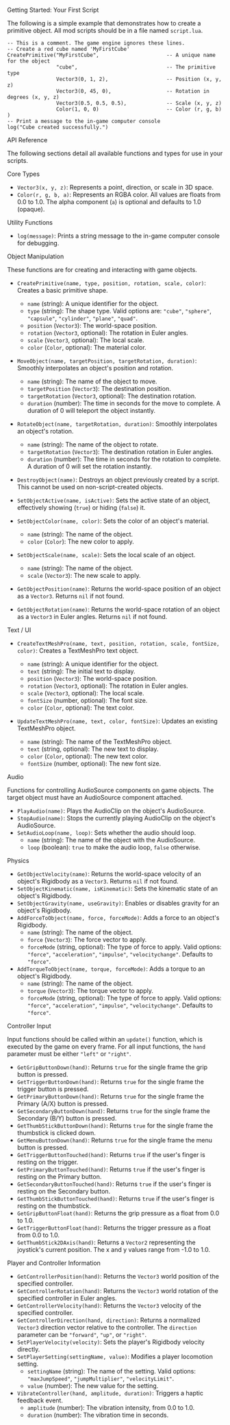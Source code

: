 Getting Started: Your First Script

The following is a simple example that demonstrates how to create a primitive object. All mod scripts should be in a file named `script.lua`.

```
-- This is a comment. The game engine ignores these lines.
-- Create a red cube named 'MyFirstCube'
CreatePrimitive("MyFirstCube",                      -- A unique name for the object
                "cube",                             -- The primitive type
                Vector3(0, 1, 2),                   -- Position (x, y, z)
                Vector3(0, 45, 0),                  -- Rotation in degrees (x, y, z)
                Vector3(0.5, 0.5, 0.5),             -- Scale (x, y, z)
                Color(1, 0, 0)                      -- Color (r, g, b)
)
-- Print a message to the in-game computer console
log("Cube created successfully.")
```

API Reference

The following sections detail all available functions and types for use in your scripts.

Core Types

- `Vector3(x, y, z)`: Represents a point, direction, or scale in 3D space.
- `Color(r, g, b, a)`: Represents an RGBA color. All values are floats from 0.0 to 1.0. The alpha component (`a`) is optional and defaults to 1.0 (opaque).

Utility Functions

- `log(message)`: Prints a string message to the in-game computer console for debugging.

Object Manipulation

These functions are for creating and interacting with game objects.

- `CreatePrimitive(name, type, position, rotation, scale, color)`: Creates a basic primitive shape.
  - `name` (string): A unique identifier for the object.
  - `type` (string): The shape type. Valid options are: `"cube"`, `"sphere"`, `"capsule"`, `"cylinder"`, `"plane"`, `"quad"`.
  - `position` (`Vector3`): The world-space position.
  - `rotation` (`Vector3`, optional): The rotation in Euler angles.
  - `scale` (`Vector3`, optional): The local scale.
  - `color` (`Color`, optional): The material color.

- `MoveObject(name, targetPosition, targetRotation, duration)`: Smoothly interpolates an object's position and rotation.
  - `name` (string): The name of the object to move.
  - `targetPosition` (`Vector3`): The destination position.
  - `targetRotation` (`Vector3`, optional): The destination rotation.
  - `duration` (number): The time in seconds for the move to complete. A duration of 0 will teleport the object instantly.

- `RotateObject(name, targetRotation, duration)`: Smoothly interpolates an object's rotation.
  - `name` (string): The name of the object to rotate.
  - `targetRotation` (`Vector3`): The destination rotation in Euler angles.
  - `duration` (number): The time in seconds for the rotation to complete. A duration of 0 will set the rotation instantly.

- `DestroyObject(name)`: Destroys an object previously created by a script. This cannot be used on non-script-created objects.

- `SetObjectActive(name, isActive)`: Sets the active state of an object, effectively showing (`true`) or hiding (`false`) it.

- `SetObjectColor(name, color)`: Sets the color of an object's material.
  - `name` (string): The name of the object.
  - `color` (`Color`): The new color to apply.

- `SetObjectScale(name, scale)`: Sets the local scale of an object.
  - `name` (string): The name of the object.
  - `scale` (`Vector3`): The new scale to apply.

- `GetObjectPosition(name)`: Returns the world-space position of an object as a `Vector3`. Returns `nil` if not found.

- `GetObjectRotation(name)`: Returns the world-space rotation of an object as a `Vector3` in Euler angles. Returns `nil` if not found.

Text / UI

- `CreateTextMeshPro(name, text, position, rotation, scale, fontSize, color)`: Creates a TextMeshPro text object.
  - `name` (string): A unique identifier for the object.
  - `text` (string): The initial text to display.
  - `position` (`Vector3`): The world-space position.
  - `rotation` (`Vector3`, optional): The rotation in Euler angles.
  - `scale` (`Vector3`, optional): The local scale.
  - `fontSize` (number, optional): The font size.
  - `color` (`Color`, optional): The text color.

- `UpdateTextMeshPro(name, text, color, fontSize)`: Updates an existing TextMeshPro object.
  - `name` (string): The name of the TextMeshPro object.
  - `text` (string, optional): The new text to display.
  - `color` (`Color`, optional): The new text color.
  - `fontSize` (number, optional): The new font size.

Audio

Functions for controlling AudioSource components on game objects. The target object must have an AudioSource component attached.

- `PlayAudio(name)`: Plays the AudioClip on the object's AudioSource.
- `StopAudio(name)`: Stops the currently playing AudioClip on the object's AudioSource.
- `SetAudioLoop(name, loop)`: Sets whether the audio should loop.
  - `name` (string): The name of the object with the AudioSource.
  - `loop` (boolean): `true` to make the audio loop, `false` otherwise.

Physics

- `GetObjectVelocity(name)`: Returns the world-space velocity of an object's Rigidbody as a `Vector3`. Returns `nil` if not found.
- `SetObjectKinematic(name, isKinematic)`: Sets the kinematic state of an object's Rigidbody.
- `SetObjectGravity(name, useGravity)`: Enables or disables gravity for an object's Rigidbody.
- `AddForceToObject(name, force, forceMode)`: Adds a force to an object's Rigidbody.
  - `name` (string): The name of the object.
  - `force` (`Vector3`): The force vector to apply.
  - `forceMode` (string, optional): The type of force to apply. Valid options: `"force"`, `"acceleration"`, `"impulse"`, `"velocitychange"`. Defaults to `"force"`.
- `AddTorqueToObject(name, torque, forceMode)`: Adds a torque to an object's Rigidbody.
  - `name` (string): The name of the object.
  - `torque` (`Vector3`): The torque vector to apply.
  - `forceMode` (string, optional): The type of force to apply. Valid options: `"force"`, `"acceleration"`, `"impulse"`, `"velocitychange"`. Defaults to `"force"`.

Controller Input

Input functions should be called within an `update()` function, which is executed by the game on every frame. For all input functions, the `hand` parameter must be either `"left"` or `"right"`.

- `GetGripButtonDown(hand)`: Returns `true` for the single frame the grip button is pressed.
- `GetTriggerButtonDown(hand)`: Returns `true` for the single frame the trigger button is pressed.
- `GetPrimaryButtonDown(hand)`: Returns `true` for the single frame the Primary (A/X) button is pressed.
- `GetSecondaryButtonDown(hand)`: Returns `true` for the single frame the Secondary (B/Y) button is pressed.
- `GetThumbStickButtonDown(hand)`: Returns `true` for the single frame the thumbstick is clicked down.
- `GetMenuButtonDown(hand)`: Returns `true` for the single frame the menu button is pressed.
- `GetTriggerButtonTouched(hand)`: Returns `true` if the user's finger is resting on the trigger.
- `GetPrimaryButtonTouched(hand)`: Returns `true` if the user's finger is resting on the Primary button.
- `GetSecondaryButtonTouched(hand)`: Returns `true` if the user's finger is resting on the Secondary button.
- `GetThumbStickButtonTouched(hand)`: Returns `true` if the user's finger is resting on the thumbstick.
- `GetGripButtonFloat(hand)`: Returns the grip pressure as a float from 0.0 to 1.0.
- `GetTriggerButtonFloat(hand)`: Returns the trigger pressure as a float from 0.0 to 1.0.
- `GetThumbStick2DAxis(hand)`: Returns a `Vector2` representing the joystick's current position. The x and y values range from -1.0 to 1.0.

Player and Controller Information

- `GetControllerPosition(hand)`: Returns the `Vector3` world position of the specified controller.
- `GetControllerRotation(hand)`: Returns the `Vector3` world rotation of the specified controller in Euler angles.
- `GetControllerVelocity(hand)`: Returns the `Vector3` velocity of the specified controller.
- `GetControllerDirection(hand, direction)`: Returns a normalized `Vector3` direction vector relative to the controller. The `direction` parameter can be `"forward"`, `"up"`, or `"right"`.
- `SetPlayerVelocity(velocity)`: Sets the player's Rigidbody velocity directly.
- `SetPlayerSetting(settingName, value)`: Modifies a player locomotion setting.
  - `settingName` (string): The name of the setting. Valid options: `"maxJumpSpeed"`, `"jumpMultiplier"`, `"velocityLimit"`.
  - `value` (number): The new value for the setting.
- `VibrateController(hand, amplitude, duration)`: Triggers a haptic feedback event.
  - `amplitude` (number): The vibration intensity, from 0.0 to 1.0.
  - `duration` (number): The vibration time in seconds.
